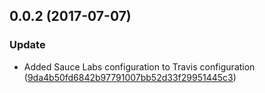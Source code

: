 <a name="0.0.2"></a>
## 0.0.2 (2017-07-07)


### Update

* Added Sauce Labs configuration to  Travis configuration ([9da4b50fd6842b97791007bb52d33f29951445c3](https://github.com/advanced-rest-client/cookie-exchange-banner/commit/9da4b50fd6842b97791007bb52d33f29951445c3))



